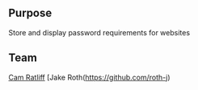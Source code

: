 ## Purpose
Store and display password requirements for websites

## Team
[Cam Ratliff](https://github.com/camr1993)
[Jake Roth(https://github.com/roth-j)
